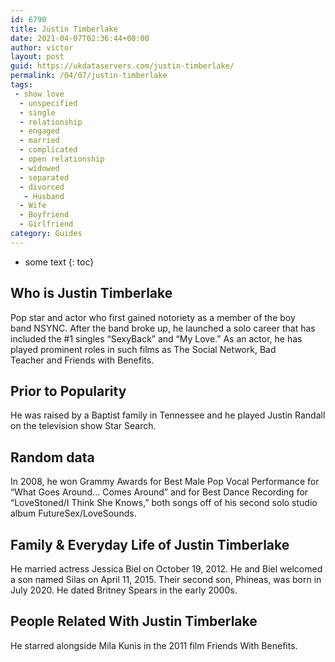 ```yaml
---
id: 6790
title: Justin Timberlake
date: 2021-04-07T02:36:44+00:00
author: victor
layout: post
guid: https://ukdataservers.com/justin-timberlake/
permalink: /04/07/justin-timberlake
tags:
 - show love
  - unspecified
  - single
  - relationship
  - engaged
  - married
  - complicated
  - open relationship
  - widowed
  - separated
  - divorced
   - Husband
  - Wife
  - Boyfriend
  - Girlfriend
category: Guides
---
```


* some text
{: toc}


## Who is Justin Timberlake



Pop star and actor who first gained notoriety as a member of the boy band NSYNC. After the band broke up, he launched a solo career that has included the #1 singles &#8220;SexyBack&#8221; and &#8220;My Love.&#8221; As an actor, he has played prominent roles in such films as The Social Network, Bad Teacher and Friends with Benefits.  

                
                
                
## Prior to Popularity



He was raised by a Baptist family in Tennessee and he played Justin Randall on the television show Star Search. 

                
                
                
## Random data



In 2008, he won Grammy Awards for Best Male Pop Vocal Performance for &#8220;What Goes Around&#8230; Comes Around&#8221; and for Best Dance Recording for &#8220;LoveStoned/I Think She Knows,&#8221; both songs off of his second solo studio album FutureSex/LoveSounds.  

                
                
                
## Family & Everyday Life of Justin Timberlake



He married actress Jessica Biel on October 19, 2012. He and Biel welcomed a son named Silas on April 11, 2015. Their second son, Phineas, was born in July 2020. He dated Britney Spears in the early 2000s. 

                
                
                
## People Related With Justin Timberlake



He starred alongside Mila Kunis in the 2011 film Friends With Benefits. 

                
              
            
          
          
          